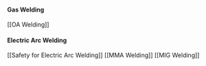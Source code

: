 #### Gas Welding
[[OA Welding]]
#### Electric Arc Welding
[[Safety for Electric Arc Welding]]
[[MMA Welding]]
[[MIG Welding]]